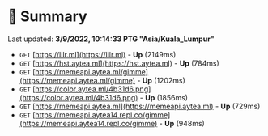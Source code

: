 # 📖 Summary
Last updated: **3/9/2022, 10:14:33 PTG "Asia/Kuala_Lumpur"**

- `GET` [https://lilr.ml](https://lilr.ml) - **Up** (2149ms)
- `GET` [https://hst.aytea.ml](https://hst.aytea.ml) - **Up** (784ms)
- `GET` [https://memeapi.aytea.ml/gimme](https://memeapi.aytea.ml/gimme) - **Up** (1202ms)
- `GET` [https://color.aytea.ml/4b31d6.png](https://color.aytea.ml/4b31d6.png) - **Up** (1856ms)
- `GET` [https://memeapi.aytea.ml](https://memeapi.aytea.ml) - **Up** (729ms)
- `GET` [https://memeapi.aytea14.repl.co/gimme](https://memeapi.aytea14.repl.co/gimme) - **Up** (948ms)
